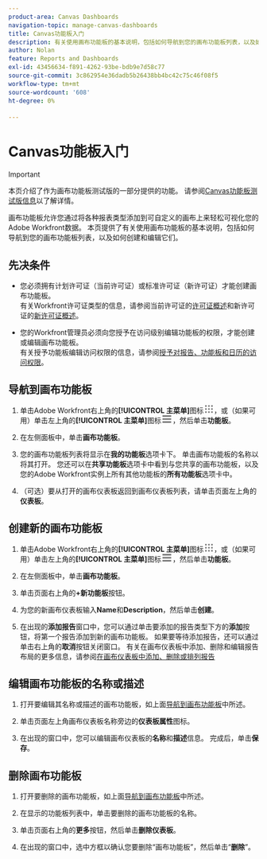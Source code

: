 ```yaml
---
product-area: Canvas Dashboards
navigation-topic: manage-canvas-dashboards
title: Canvas功能板入门
description: 有关使用画布功能板的基本说明，包括如何导航到您的画布功能板列表，以及如何创建和编辑它们。
author: Nolan
feature: Reports and Dashboards
exl-id: 43456634-f891-4262-93be-bdb9e7d58c77
source-git-commit: 3c862954e36dadb5b26438bb4bc42c75c46f08f5
workflow-type: tm+mt
source-wordcount: '608'
ht-degree: 0%

---
```


# Canvas功能板入门

>[!IMPORTANT]
>
>本页介绍了作为画布功能板测试版的一部分提供的功能。 请参阅[Canvas功能板测试版信息](/help/quicksilver/product-announcements/betas/canvas-dashboards-beta/canvas-dashboards-beta-information.md)以了解详情。

画布功能板允许您通过将各种报表类型添加到可自定义的画布上来轻松可视化您的Adobe Workfront数据。 本页提供了有关使用画布功能板的基本说明，包括如何导航到您的画布功能板列表，以及如何创建和编辑它们。

## 先决条件

* 您必须拥有计划许可证（当前许可证）或标准许可证（新许可证）才能创建画布功能板。\
  有关Workfront许可证类型的信息，请参阅当前许可证的[许可证概述](/help/quicksilver/administration-and-setup/add-users/access-levels-and-object-permissions/wf-licenses.md)和新许可证的[新许可证概述](/help/quicksilver/administration-and-setup/add-users/how-access-levels-work/licenses-overview.md)。

* 您的Workfront管理员必须向您授予在访问级别编辑功能板的权限，才能创建或编辑画布功能板。\
  有关授予功能板编辑访问权限的信息，请参阅[授予对报告、功能板和日历的访问权限](/help/quicksilver/administration-and-setup/add-users/configure-and-grant-access/grant-access-reports-dashboards-calendars.md)。

## 导航到画布功能板

1. 单击Adobe Workfront右上角的&#x200B;**[!UICONTROL 主菜单]**&#x200B;图标![主菜单](/help/_includes/assets/main-menu-icon.png)，或（如果可用）单击左上角的&#x200B;**[!UICONTROL 主菜单]**&#x200B;图标![主菜单](/help/_includes/assets/main-menu-icon-left-nav.png)，然后单击&#x200B;**功能板**。

1. 在左侧面板中，单击&#x200B;**画布功能板**。

1. 您的画布功能板列表将显示在&#x200B;**我的功能板**&#x200B;选项卡下。 单击画布功能板的名称以将其打开。 您还可以在&#x200B;**共享功能板**&#x200B;选项卡中看到与您共享的画布功能板，以及您的Adobe Workfront实例上所有其他功能板的&#x200B;**所有功能板**&#x200B;选项卡中。

1. （可选）要从打开的画布仪表板返回到画布仪表板列表，请单击页面左上角的&#x200B;**仪表板**。

## 创建新的画布功能板

1. 单击Adobe Workfront右上角的&#x200B;**[!UICONTROL 主菜单]**&#x200B;图标![主菜单](/help/_includes/assets/main-menu-icon.png)，或（如果可用）单击左上角的&#x200B;**[!UICONTROL 主菜单]**&#x200B;图标![主菜单](/help/_includes/assets/main-menu-icon-left-nav.png)，然后单击&#x200B;**功能板**。

1. 在左侧面板中，单击&#x200B;**画布功能板**。

1. 单击页面右上角的&#x200B;**+新功能板**&#x200B;按钮。

1. 为您的新画布仪表板输入&#x200B;**Name**&#x200B;和&#x200B;**Description**，然后单击&#x200B;**创建**。

1. 在出现的&#x200B;**添加报告**&#x200B;窗口中，您可以通过单击要添加的报告类型下方的&#x200B;**添加**&#x200B;按钮，将第一个报告添加到新的画布功能板。 如果要等待添加报告，还可以通过单击右上角的&#x200B;**取消**&#x200B;按钮关闭窗口。 有关在画布仪表板中添加、删除和编辑报告布局的更多信息，请参阅[在画布仪表板中添加、删除或排列报告](/help/quicksilver/reports-and-dashboards/canvas-dashboards/manage-canvas-dashboards/add-remove-arrange-reports.md)

## 编辑画布功能板的名称或描述

1. 打开要编辑其名称或描述的画布功能板，如上面[导航到画布功能板](#navigate-to-a-canvas-dashboard)中所述。

1. 单击页面左上角画布仪表板名称旁边的&#x200B;**仪表板属性**&#x200B;图标。

1. 在出现的窗口中，您可以编辑画布仪表板的&#x200B;**名称**&#x200B;和&#x200B;**描述**&#x200B;信息。 完成后，单击&#x200B;**保存**。

## 删除画布功能板

1. 打开要删除的画布功能板，如上面[导航到画布功能板](#navigate-to-a-canvas-dashboard)中所述。

1. 在显示的功能板列表中，单击要删除的画布功能板的名称。

1. 单击页面右上角的&#x200B;**更多**&#x200B;按钮，然后单击&#x200B;**删除仪表板**。

1. 在出现的窗口中，选中方框以确认您要删除“画布功能板”，然后单击“**删除**”。
